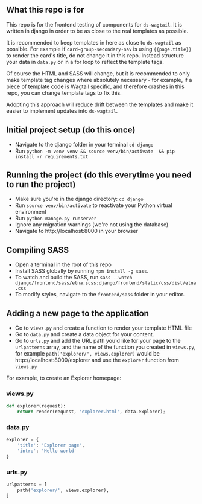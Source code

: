 ## What this repo is for

This repo is for the frontend testing of components for `ds-wagtail`. It is written in django in order to be as close to the real templates as possible. 

It is recommended to keep templates in here as close to `ds-wagtail` as possible. For example if `card-group-secondary-nav` is using `{{page.title}}` to render the card's title, do not change it in this repo. Instead structure your data in `data.py` or in a for loop to reflect the template tags.

Of course the HTML and SASS will change, but it is recommended to only make template tag changes where absolutely necessary - for example, if a piece of template code is Wagtail specific, and therefore crashes in this repo, you can change template tags to fix this. 

Adopting this approach will reduce drift between the templates and make it easier to implement updates into `ds-wagtail`.

## Initial project setup (do this once)

- Navigate to the django folder in your terminal `cd django`
- Run `python -m venv venv && source venv/bin/activate  && pip install -r requirements.txt`

## Running the project (do this everytime you need to run the project)

- Make sure you're in the django directory: `cd django`
- Run `source venv/bin/activate` to reactivate your Python virtual environment
- Run `python manage.py runserver`
- Ignore any migration warnings (we're not using the database)
- Navigate to http://localhost:8000 in your browser

## Compiling SASS
- Open a terminal in the root of this repo
- Install SASS globally by running `npm install -g sass`.
- To watch and build the SASS, run `sass --watch django/frontend/sass/etna.scss:django/frontend/static/css/dist/etna.css`
- To modify styles, navigate to the `frontend/sass` folder in your editor.

## Adding a new page to the application

- Go to `views.py` and create a function to render your template HTML file
- Go to `data.py` and create a data object for your content. 
- Go  to `urls.py` and add the URL path you'd like for your page to the `urlpatterns` array, and the name of the function you created in `views.py`, for example `path('explorer/', views.explorer)` would be http://localhost:8000/explorer and use the `explorer` function from `views.py`

For example, to create an Explorer homepage:

### views.py
```python
def explorer(request):
    return render(request, 'explorer.html', data.explorer);
```

### data.py
```python
explorer = {
    'title': 'Explorer page',
    'intro': 'Hello world'
}
```

### urls.py
```python
urlpatterns = [
    path('explorer/', views.explorer),
]
```
